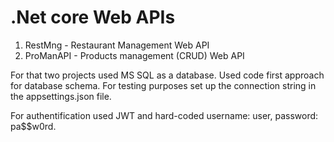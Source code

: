 # .Net core Web APIs
1. RestMng     - Restaurant Management Web API
2. ProManAPI   - Products management (CRUD) Web API
   
For that two projects used MS SQL as a database. Used code first approach for database schema.
For testing purposes set up the connection string in the appsettings.json file.

For authentification used JWT and hard-coded username: user, password: pa$$w0rd.
